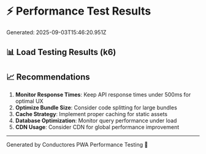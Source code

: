 # ⚡ Performance Test Results

Generated: 2025-09-03T15:46:20.951Z

## 📊 Load Testing Results (k6)

## 📈 Recommendations

1. **Monitor Response Times**: Keep API response times under 500ms for optimal UX
2. **Optimize Bundle Size**: Consider code splitting for large bundles
3. **Cache Strategy**: Implement proper caching for static assets
4. **Database Optimization**: Monitor query performance under load
5. **CDN Usage**: Consider CDN for global performance improvement

---

Generated by Conductores PWA Performance Testing 🚀
